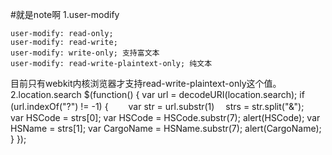 #就是note啊
1.user-modify

    user-modify: read-only;
    user-modify: read-write;
    user-modify: write-only; 支持富文本
    user-modify: read-write-plaintext-only; 纯文本
目前只有webkit内核浏览器才支持read-write-plaintext-only这个值。
2.location.search
   $(function() {
            var url = decodeURI(location.search);
            if (url.indexOf("?") != -1) {　　
                var str = url.substr(1)　
                strs = str.split("&");　　
                var HSCode = strs[0];
                var HSCode = HSCode.substr(7);
                alert(HSCode);
                var HSName = strs[1];
                var CargoName = HSName.substr(7);
                alert(CargoName);
            }
        });


